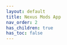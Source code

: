 ```yaml
---
layout: default
title: Nexus Mods App
nav_order: 2
has_children: true
has_toc: false
---
```


<script>
  window.location.href = "/wtnc/nma/install";
</script>
